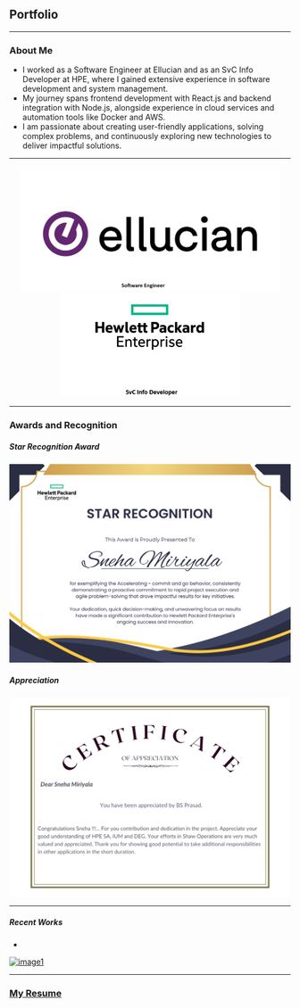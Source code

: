 <!-- Bootstrap CSS -->
<link rel="stylesheet" href="https://maxcdn.bootstrapcdn.com/bootstrap/4.5.2/css/bootstrap.min.css">

## Portfolio
---


### About Me

- I worked as a Software Engineer at Ellucian and as an SvC Info Developer at HPE, where I gained extensive experience in software development and system management.
- My journey spans frontend development with React.js and backend integration with Node.js, alongside experience in cloud services and automation tools like Docker and AWS.
- I am passionate about creating user-friendly applications, solving complex problems, and continuously exploring new technologies to deliver impactful solutions.

---
<style>
    .hoverEffect img {
        transition: transform 0.3s; 
    }
    .hoverEffect img:hover {
        transform: scale(1.1); 
        cursor: pointer;
    }
    /* Styles for the Modal */
.modal {
  display: none;
  position: fixed;
  z-index: 1;
  padding-top: 100px;
  left: 0;
  top: 0;
  width: 100%;
  height: 100%;
  overflow: auto;
  background-color: rgba(0,0,0,0.4);
}

.modal-content {
  background-color: #fefefe;
  margin: auto;
  padding: 20px;
  border: 1px solid #888;
  width: 80%;
}

.close {
  color: #aaaaaa;
  float: right;
  font-size: 28px;
  font-weight: bold;
}

.close:hover,
.close:focus {
  color: #000;
  text-decoration: none;
  cursor: pointer;
}
</style>
<!-- Your Work Experience Section -->
<div align="Center" style="margin: 10px" class="hoverEffect"> 
  <img src="images/ellucian.png?raw=true" alt="Ezofis" width="464" onclick="openModal('ellucianModal')">
  <img src="images/hpe.png?raw=true" alt="Ultimate Coders" width="324" onclick="openModal('hpeModal')">
</div>

<!-- Ellucian Modal -->
<div id="ellucianModal" class="modal">
  <div class="modal-content">
    <span class="close" onclick="closeModal('ellucianModal')">&times;</span>
    <h3>Ellucian</h3>
    <p>Work experience at Ellucian...</p>
    <p><ul><li>Designed and implemented RESTful APIs to streamline service communication, reducing data retrieval times by 20% through optimized database queries and proactive performance tuning, ensuring efficient, high-speed service integration.</li><li>Led the migration of existing on-premise solutions to a SaaS platform, transforming legacy applications into flexible, cloud-based services that optimized accessibility, lowered maintenance requirements, and supported ongoing scaling needs.</li><li>Built and maintained interactive, responsive UIs using React.js, delivering a streamlined and visually engaging user experience across devices, which increased user satisfaction ratings by 15%.</li><li>Collaborated with the quality assurance team by assisting with software testing, investigating and documenting bugs, and developing test cases to support test-driven development, ensuring high software quality and performance standards.</li><li>Demonstrated expertise in the entire software development lifecycle, encompassing requirement analysis, data pipeline design, coding, various testing phases, and deployment, which led to fewer post-deployment defects and smoother project transitions.</li></ul></p>
  </div>
</div>

<!-- HPE Modal -->
<div id="hpeModal" class="modal">
  <div class="modal-content">
    <span class="close" onclick="closeModal('hpeModal')">&times;</span>
    <h3>Hewlett Packard Enterprise</h3>
    <p>Work experience at Hewlett Packard Enterprise...</p>
   <p><ul><li>Acted as a Subject Matter Expert (SME) and led Incident Management calls while managing change management for three applications. Maintained data accuracy and prevented future discrepancies by updating and validating incident tickets using ServiceNow.</li><li>Reproduced issues and analyzed application logs and system logs by integrating system components into Splunk, AppDynamics to identify root causes of issues and provide solutions to customers.</li><li>Identified and documented potential software/hardware defects, authorized and reviewed technical documentation, and corrected non-conformances with processes and documentation.</li> <li>Collaborated with development teams to identify, troubleshoot, and resolve software bugs and issues. Created new/updated Knowledge Base documentation as required, fostered open team communication, and shared knowledge openly.</li><li>Conducted user acceptance testing, resulting in on-time and successful enterprise implementations for up to 1 million users.</li><li>Developed and maintained scripts using Ansible to automate repetitive tasks, improving efficiency and reducing downtime.</li></ul></p>
  </div>
</div>

---
### Awards and Recognition

##### Star Recognition Award
<img src="images/star_recognition.png?raw=true"/>

##### Appreciation
<img src="images/appreciation.png?raw=true"/>

---
##### Recent Works

<div id="demo" class="carousel slide" data-ride="carousel">
  <!-- Indicators -->
  <ul class="carousel-indicators">
    <li data-target="#demo" data-slide-to="0" class="active"></li>
  
  </ul>
  <!-- Slideshow -->
  <div class="carousel-inner">
    <div class="carousel-item active hoverEffect">
      <a href="https://github.com/snehamiriyala/tic-tac-toe-game">
        <img src="https://github.com/user-attachments/assets/f562c217-4fde-4803-b109-1495deaa59e7" alt="image1"  width="1000" height="300">
      </a>
      <div class="carousel-caption">
      </div>   
    </div>
  </div>
  <!-- Left and right controls -->
  <a class="carousel-control-prev" href="#demo" data-slide="prev">
    <span class="carousel-control-prev-icon"></span>
  </a>
  <a class="carousel-control-next" href="#demo" data-slide="next">
    <span class="carousel-control-next-icon"></span>
  </a>
</div>

<script> 
    function openModal(modalId) {
  document.getElementById(modalId).style.display = "block";
}
function closeModal(modalId) {
  document.getElementById(modalId).style.display = "none";
}
</script>
<!-- jQuery library -->
<script src="https://ajax.googleapis.com/ajax/libs/jquery/3.5.1/jquery.min.js"></script>

<!-- Bootstrap JavaScript -->
<script src="https://maxcdn.bootstrapcdn.com/bootstrap/4.5.2/js/bootstrap.min.js"></script>

---

### [My Resume](/pdf/SnehaMiriyala_Resume.pdf)




